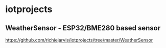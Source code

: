 # iotprojects
## WeatherSensor - ESP32/BME280 based sensor
https://github.com/richiejarvis/iotprojects/tree/master/WeatherSensor
